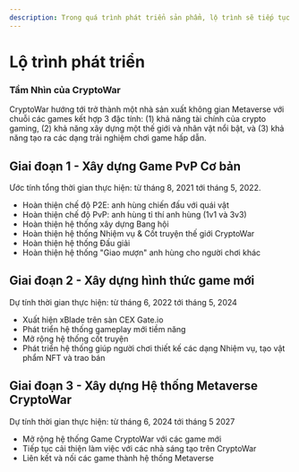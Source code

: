 ```yaml
---
description: Trong quá trình phát triển sản phẩm, lộ trình sẽ tiếp tục được cập nhật
---
```


# Lộ trình phát triển

### Tầm Nhìn của CryptoWar

CryptoWar hướng tới trở thành một nhà sản xuất không gian Metaverse với chuỗi các games kết hợp 3 đặc tính: (1) khả năng tài chính của crypto gaming, (2) khả năng xây dựng một thế giới và nhân vật nổi bật, và (3) khả năng tạo ra các dạng trải nghiệm chơi game hấp dẫn.

## Giai đoạn 1 - Xây dựng Game PvP Cơ bản

Ước tính tổng thời gian thực hiện: từ tháng 8, 2021 tới tháng 5, 2022.

* Hoàn thiện chế độ P2E: anh hùng chiến đấu với quái vật
* Hoàn thiện chế độ PvP: anh hùng tỉ thí anh hùng (1v1 và 3v3)
* Hoàn thiện hệ thống xây dựng Bang hội
* Hoàn thiện hệ thống Nhiệm vụ & Cốt truyện thế giới CryptoWar
* Hoàn thiện hệ thống Đấu giải
* Hoàn thiện hệ thống "Giao mượn" anh hùng cho người chơi khác

## Giai đoạn 2 - Xây dựng hình thức game mới

Dự tính thời gian thực hiện: từ tháng 6, 2022 tới tháng 5, 2024

* Xuất hiện xBlade trên sàn CEX Gate.io
* Phát triển hệ thống gameplay mới tiềm năng
* Mở rộng hệ thống cốt truyện
* Phát triển hệ thống giúp người chơi thiết kế các dạng Nhiệm vụ, tạo vật phẩm NFT và trao bán&#x20;

## Giai đoạn 3 - Xây dựng Hệ thống Metaverse CryptoWar

Dự tính thời gian thực hiện: từ tháng 6, 2024 tới tháng 5 2027

* Mở rộng hệ thống Game CryptoWar với các game mới
* Tiếp tục cải thiện làm việc với các nhà sáng tạo trên CryptoWar
* Liên kết và nối các game thành hệ thống Metaverse
